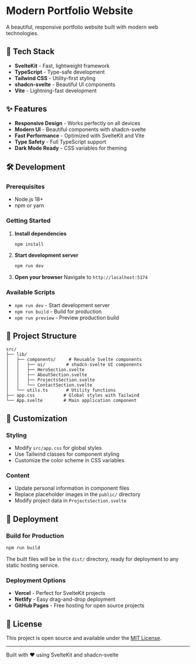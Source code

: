 # Modern Portfolio Website

A beautiful, responsive portfolio website built with modern web technologies.

## 🚀 Tech Stack

- **SvelteKit** - Fast, lightweight framework
- **TypeScript** - Type-safe development
- **Tailwind CSS** - Utility-first styling
- **shadcn-svelte** - Beautiful UI components
- **Vite** - Lightning-fast development

## ✨ Features

- **Responsive Design** - Works perfectly on all devices
- **Modern UI** - Beautiful components with shadcn-svelte
- **Fast Performance** - Optimized with SvelteKit and Vite
- **Type Safety** - Full TypeScript support
- **Dark Mode Ready** - CSS variables for theming

## 🛠️ Development

### Prerequisites

- Node.js 18+ 
- npm or yarn

### Getting Started

1. **Install dependencies**
   ```bash
   npm install
   ```

2. **Start development server**
   ```bash
   npm run dev
   ```

3. **Open your browser**
   Navigate to `http://localhost:5174`

### Available Scripts

- `npm run dev` - Start development server
- `npm run build` - Build for production
- `npm run preview` - Preview production build

## 📁 Project Structure

```
src/
├── lib/
│   ├── components/     # Reusable Svelte components
│   │   ├── ui/        # shadcn-svelte UI components
│   │   ├── HeroSection.svelte
│   │   ├── AboutSection.svelte
│   │   ├── ProjectsSection.svelte
│   │   └── ContactSection.svelte
│   └── utils.ts       # Utility functions
├── app.css           # Global styles with Tailwind
└── App.svelte        # Main application component
```

## 🎨 Customization

### Styling
- Modify `src/app.css` for global styles
- Use Tailwind classes for component styling
- Customize the color scheme in CSS variables

### Content
- Update personal information in component files
- Replace placeholder images in the `public/` directory
- Modify project data in `ProjectsSection.svelte`

## 🚢 Deployment

### Build for Production
```bash
npm run build
```

The built files will be in the `dist/` directory, ready for deployment to any static hosting service.

### Deployment Options
- **Vercel** - Perfect for SvelteKit projects
- **Netlify** - Easy drag-and-drop deployment
- **GitHub Pages** - Free hosting for open source projects

## 📄 License

This project is open source and available under the [MIT License](LICENSE).

---

Built with ❤️ using SvelteKit and shadcn-svelte
